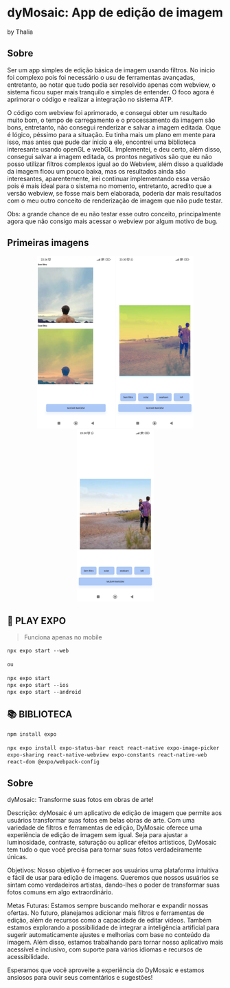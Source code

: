 # dyMosaic: App de edição de imagem

by Thalia

## **Sobre**

Ser um app simples de edição básica de imagem usando filtros.
No inicio foi complexo pois foi necessário o usu de ferramentas avançadas, entretanto, ao notar que tudo podia ser resolvido apenas com webview, o sistema ficou super mais tranquilo e simples de entender. O foco agora é aprimorar o código e realizar a integração no sistema ATP.

O código com webview foi aprimorado, e consegui obter um resultado muito bom, o tempo de carregamento e o processamento da imagem são bons, entretanto, não consegui renderizar e salvar a imagem editada. Oque é lógico, péssimo para a situação. Eu tinha mais um plano em mente para isso, mas antes que pude dar inicio a ele, encontrei uma biblioteca interesante usando openGL e webGL. Implementei, e deu certo, além disso, consegui salvar a imagem editada, os prontos negativos são que eu não posso utilizar filtros complexos igual ao do Webview, além disso a qualidade da imagem ficou um pouco baixa, mas os resultados ainda são interesantes, aparentemente, irei continuar implementando essa versão pois é mais ideal para o sistema no momento, entretanto, acredito que a versão webview, se fosse mais bem elaborada, poderia dar mais resultados com o meu outro conceito de renderização de imagem que não pude testar. 

Obs: a grande chance de eu não testar esse outro conceito, principalmente agora que não consigo mais acessar o webview por algum motivo de bug.

## **Primeiras imagens**
<p align="center">
  <img height="400px" src=".github/photos/version%200.01.jpeg">
  <img height="400px" src=".github/photos/version%200.02%20(a).jpeg">
  <img height="400px" src=".github/photos/version%200.02%20(b).jpeg">
</p>

## **📂 PLAY EXPO**

> Funciona apenas no mobile

    npx expo start --web

    ou

    npx expo start
    npx expo start --ios
    npx expo start --android

## **📚 BIBLIOTECA**

    npm install expo
    
    npx expo install expo-status-bar react react-native expo-image-picker expo-sharing react-native-webview expo-constants react-native-web react-dom @expo/webpack-config

## Sobre

dyMosaic: Transforme suas fotos em obras de arte!

Descrição: dyMosaic é um aplicativo de edição de imagem que permite aos usuários transformar suas fotos em belas obras de arte. Com uma variedade de filtros e ferramentas de edição, DyMosaic oferece uma experiência de edição de imagem sem igual. Seja para ajustar a luminosidade, contraste, saturação ou aplicar efeitos artísticos, DyMosaic tem tudo o que você precisa para tornar suas fotos verdadeiramente únicas.

Objetivos: Nosso objetivo é fornecer aos usuários uma plataforma intuitiva e fácil de usar para edição de imagens. Queremos que nossos usuários se sintam como verdadeiros artistas, dando-lhes o poder de transformar suas fotos comuns em algo extraordinário.

Metas Futuras: Estamos sempre buscando melhorar e expandir nossas ofertas. No futuro, planejamos adicionar mais filtros e ferramentas de edição, além de recursos como a capacidade de editar vídeos. Também estamos explorando a possibilidade de integrar a inteligência artificial para sugerir automaticamente ajustes e melhorias com base no conteúdo da imagem. Além disso, estamos trabalhando para tornar nosso aplicativo mais acessível e inclusivo, com suporte para vários idiomas e recursos de acessibilidade.

Esperamos que você aproveite a experiência do DyMosaic e estamos ansiosos para ouvir seus comentários e sugestões!
